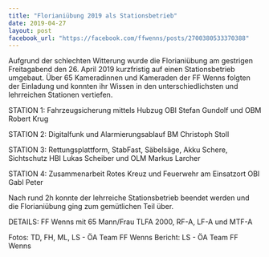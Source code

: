 ```yaml
---
title: "Florianiübung 2019 als Stationsbetrieb"
date: 2019-04-27
layout: post
facebook_url: "https://facebook.com/ffwenns/posts/2700380533370388"
---
```


Aufgrund der schlechten Witterung wurde die Florianiübung am gestrigen Freitagabend den 26. April 2019 kurzfristig auf einen Stationsbetrieb umgebaut. Über 65 Kameradinnen und Kameraden der FF Wenns folgten der Einladung und konnten ihr Wissen in den unterschiedlichsten und lehrreichen Stationen vertiefen.

STATION 1: Fahrzeugsicherung mittels Hubzug 
OBI Stefan Gundolf und OBM Robert Krug

STATION 2: Digitalfunk und Alarmierungsablauf
BM Christoph Stoll

STATION 3: Rettungsplattform, StabFast, Säbelsäge, Akku Schere, Sichtschutz 
HBI Lukas Scheiber und OLM Markus Larcher

STATION 4: Zusammenarbeit Rotes Kreuz und Feuerwehr am Einsatzort 
OBI Gabl Peter

Nach rund 2h konnte der lehrreiche Stationsbetrieb beendet werden und die Florianiübung ging zum gemütlichen Teil über.

DETAILS:
FF Wenns mit 65 Mann/Frau
TLFA 2000, RF-A, LF-A und MTF-A

Fotos: TD, FH, ML, LS - ÖA Team FF Wenns
Bericht: LS - ÖA Team FF Wenns